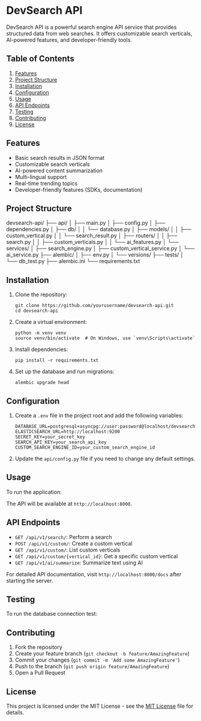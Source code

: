 # DevSearch API

DevSearch API is a powerful search engine API service that provides structured data from web searches. It offers customizable search verticals, AI-powered features, and developer-friendly tools.

## Table of Contents

1. [Features](#features)
2. [Project Structure](#project-structure)
3. [Installation](#installation)
4. [Configuration](#configuration)
5. [Usage](#usage)
6. [API Endpoints](#api-endpoints)
7. [Testing](#testing)
8. [Contributing](#contributing)
9. [License](#license)

## Features

- Basic search results in JSON format
- Customizable search verticals
- AI-powered content summarization
- Multi-lingual support
- Real-time trending topics
- Developer-friendly features (SDKs, documentation)

## Project Structure

devsearch-api/
├── api/
│ ├── main.py
│ ├── config.py
│ ├── dependencies.py
│ ├── db/
│ │ └── database.py
│ ├── models/
│ │ ├── custom_vertical.py
│ │ └── search_result.py
│ ├── routers/
│ │ ├── search.py
│ │ ├── custom_verticals.py
│ │ └── ai_features.py
│ └── services/
│ ├── search_engine.py
│ ├── custom_vertical_service.py
│ └── ai_service.py
├── alembic/
│ ├── env.py
│ └── versions/
├── tests/
│ └── db_test.py
├── alembic.ini
└── requirements.txt


## Installation

1. Clone the repository:
   ```
   git clone https://github.com/yourusername/devsearch-api.git
   cd devsearch-api
   ```

2. Create a virtual environment:
   ```
   python -m venv venv
   source venv/bin/activate  # On Windows, use `venv\Scripts\activate`
   ```

3. Install dependencies:
   ```
   pip install -r requirements.txt
   ```

4. Set up the database and run migrations:
   ```
   alembic upgrade head
   ```

## Configuration

1. Create a `.env` file in the project root and add the following variables:
   ```
   DATABASE_URL=postgresql+asyncpg://user:password@localhost/devsearch
   ELASTICSEARCH_URL=http://localhost:9200
   SECRET_KEY=your_secret_key
   SEARCH_API_KEY=your_search_api_key
   CUSTOM_SEARCH_ENGINE_ID=your_custom_search_engine_id
   ```

2. Update the `api/config.py` file if you need to change any default settings.

## Usage

To run the application:

The API will be available at `http://localhost:8000`.

## API Endpoints

- `GET /api/v1/search/`: Perform a search
- `POST /api/v1/custom/`: Create a custom vertical
- `GET /api/v1/custom/`: List custom verticals
- `GET /api/v1/custom/{vertical_id}`: Get a specific custom vertical
- `GET /api/v1/ai/summarize`: Summarize text using AI

For detailed API documentation, visit `http://localhost:8000/docs` after starting the server.

## Testing

To run the database connection test:

## Contributing

1. Fork the repository
2. Create your feature branch (`git checkout -b feature/AmazingFeature`)
3. Commit your changes (`git commit -m 'Add some AmazingFeature'`)
4. Push to the branch (`git push origin feature/AmazingFeature`)
5. Open a Pull Request

## License

This project is licensed under the MIT License - see the [MIT License](https://github.com/gourabdg47/Devsearch-api/blob/master/LICENSE) file for details.